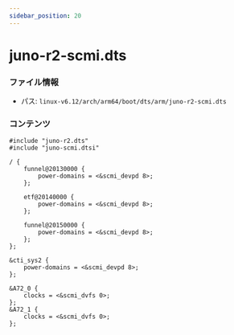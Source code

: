 ```yaml
---
sidebar_position: 20
---
```

# juno-r2-scmi.dts

### ファイル情報

- パス: `linux-v6.12/arch/arm64/boot/dts/arm/juno-r2-scmi.dts`

### コンテンツ

```dts
#include "juno-r2.dts"
#include "juno-scmi.dtsi"

/ {
	funnel@20130000 {
		power-domains = <&scmi_devpd 8>;
	};

	etf@20140000 {
		power-domains = <&scmi_devpd 8>;
	};

	funnel@20150000 {
		power-domains = <&scmi_devpd 8>;
	};
};

&cti_sys2 {
	power-domains = <&scmi_devpd 8>;
};

&A72_0 {
	clocks = <&scmi_dvfs 0>;
};
&A72_1 {
	clocks = <&scmi_dvfs 0>;
};

```
